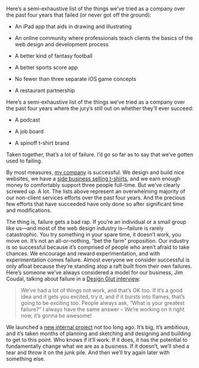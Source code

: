 

Here’s a semi-exhaustive list of the things we’ve tried as a company over the past four years that failed
(or never got off the ground):

 

 *  An iPad app that aids in drawing and illustrating 

 *  An online community where professionals teach clients the basics of the web design and development
process 

 *  A better kind of fantasy football 

 *  A better sports score app 

 *  No fewer than three separate iOS game concepts 

 *  A restaurant partnership

Here’s a semi-exhaustive list of the things we’ve tried as a company over the past four years where the
jury’s still out on whether they’ll ever succeed:

 

 *  A podcast 

 *  A job board 

 *  A spinoff t-shirt brand

Taken together, that’s a lot of failure. I’d go so far as to say that we’ve gotten used to failing.

By most measures, [my company](http://fullstopinteractive.com/) is successful. We design and build
nice websites, we have a [side business selling t-shirts](http://www.unitedpixelworkers.com/), and we
earn enough money to comfortably support three people full-time. But we’ve clearly screwed up. A lot. The
lists above represent an overwhelming majority of our non-client services efforts over the past four years.
And the precious few efforts that have succeeded have only done so after significant time and
modifications.

The thing is, failure gets a bad rap. If you’re an individual or a small group like us—and most of the web
design industry is—failure is rarely catastrophic. You try something in your spare time, it doesn’t work,
you move on. It’s not an all-or-nothing, “bet the farm” proposition. Our industry is so successful
because it’s comprised of people who aren’t afraid to take chances. We encourage and reward
experimentation, and with experimentation comes failure. Almost everyone we consider successful is only afloat
because they’re standing atop a raft built from their own failures. Here’s someone we’ve always
considered a model for our business, Jim Coudal, talking about failure in a [Design Glut
interview](http://www.designglut.com/2009/08/jim-coudal-of-coudal-partners/):

> We’ve
> had a lot of things not work, and that’s OK too. If it’s a good idea and it gets you excited, try it, and
> if it bursts into flames, that’s going to be exciting too. People always ask, “What is your greatest
> failure?” I always have the same answer – We’re working on it right now, it’s gonna be
> awesome!

We launched a [new internal project](http://cottonbureau.com/) not too long ago. It’s big, it’s
ambitious, and it’s taken months of planning and sketching and designing and building to get to this point.
Who knows if it’ll work. If it does, it has the potential to fundamentally change what we are as a business.
If it doesn’t, we’ll shed a tear and throw it on the junk pile. And then we’ll try again later with
something else.